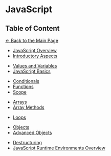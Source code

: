 # JavaScript

## Table of Content

[&larr; Back to the Main Page](./../README.md)

<div></div>

- [JavaScript Overview](./js-overview.md)
- [Introductory Aspects](./introductory-aspects.md)

<div></div>

- [Values and Variables](./variables.md)
- [JavaScript Basics](./js-basics.md)

<div></div>

- [Conditionals](./conditionals.md)
- [Functions](./functions.md)
- [Scope](./scope.md)

<div></div>

- [Arrays](./arrays.md)
- [Array Methods](.)

<div></div>

- [Loops](./loops.md)

<div></div>

- [Objects](./objects.md)
- [Advanced Objects](.)

<div></div>

- [Destructuring](./destructuring.md)
- [JavaScript Runtime Environments Overview](.)

<div></div>
